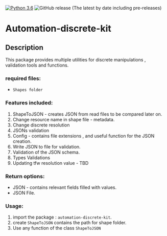 [![Python 3.6](https://img.shields.io/badge/python-3.6-green.svg)](https://www.python.org/downloads/release/python-360/)
<img alt="GitHub release (The latest by date including pre-releases)" src="https://img.shields.io/github/v/release/MapColonies/automation-discrete-kit">
# Automation-discrete-kit

## Description
This package provides multiple utilities for discrete manipulations , validation tools and functions.

### required files:
- `Shapes folder`

### Features included:
1. ShapeToJSON - creates JSON from read files to be compared later on.
2. Change resource name in shape file - metadata.
3. Change discrete resolution
4. JSONs validation
5. Config - contains file extensions , and useful function for the JSON creation.
6. Write JSON to file for validation.
7. Validation of the JSON schema.
8. Types Validations
9. Updating tfw resolution value - TBD

### Return options:
 - JSON - contains relevant fields filled with values.
 - JSON File.

### Usage:
1. import the package : `automation-discrete-kit`.
2. create `ShapeToJSON` contains the path for shape folder.
3. Use any function of the class `ShapeToJSON`
